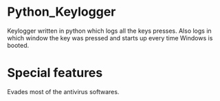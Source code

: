 # Python_Keylogger
Keylogger written in python which logs all the keys presses. Also logs in which window the key was pressed and starts up every time Windows is booted.  
# Special features  
Evades most of the antivirus softwares.  
